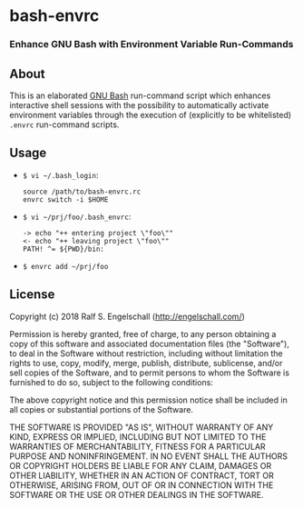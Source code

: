 
bash-envrc
==========

### Enhance GNU Bash with Environment Variable Run-Commands

About
-----

This is an elaborated [GNU Bash](https://www.gnu.org/software/bash/)
run-command script which enhances interactive shell sessions with the
possibility to automatically activate environment variables through
the execution of (explicitly to be whitelisted) `.envrc` run-command scripts.

Usage
-----

- `$ vi ~/.bash_login`:

    ```
    source /path/to/bash-envrc.rc
    envrc switch -i $HOME
    ```

- `$ vi ~/prj/foo/.bash_envrc`:

    ```
    -> echo "++ entering project \"foo\""
    <- echo "++ leaving project \"foo\""
    PATH! ^= ${PWD}/bin:
    ```

- `$ envrc add ~/prj/foo`

License
-------

Copyright (c) 2018 Ralf S. Engelschall (http://engelschall.com/)

Permission is hereby granted, free of charge, to any person obtaining
a copy of this software and associated documentation files (the
"Software"), to deal in the Software without restriction, including
without limitation the rights to use, copy, modify, merge, publish,
distribute, sublicense, and/or sell copies of the Software, and to
permit persons to whom the Software is furnished to do so, subject to
the following conditions:

The above copyright notice and this permission notice shall be included
in all copies or substantial portions of the Software.

THE SOFTWARE IS PROVIDED "AS IS", WITHOUT WARRANTY OF ANY KIND,
EXPRESS OR IMPLIED, INCLUDING BUT NOT LIMITED TO THE WARRANTIES OF
MERCHANTABILITY, FITNESS FOR A PARTICULAR PURPOSE AND NONINFRINGEMENT.
IN NO EVENT SHALL THE AUTHORS OR COPYRIGHT HOLDERS BE LIABLE FOR ANY
CLAIM, DAMAGES OR OTHER LIABILITY, WHETHER IN AN ACTION OF CONTRACT,
TORT OR OTHERWISE, ARISING FROM, OUT OF OR IN CONNECTION WITH THE
SOFTWARE OR THE USE OR OTHER DEALINGS IN THE SOFTWARE.


